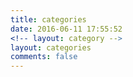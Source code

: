 ```yaml
---
title: categories
date: 2016-06-11 17:55:52
<!-- layout: category -->
layout: categories
comments: false
---
```

